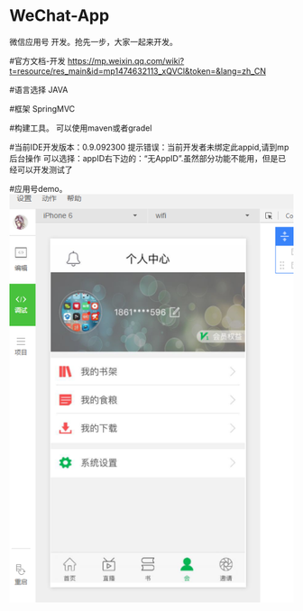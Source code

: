 # WeChat-App
微信应用号 开发。抢先一步，大家一起来开发。

#官方文档-开发
https://mp.weixin.qq.com/wiki?t=resource/res_main&id=mp1474632113_xQVCl&token=&lang=zh_CN

#语言选择
JAVA

#框架
SpringMVC

#构建工具。
可以使用maven或者gradel

#当前IDE开发版本：0.9.092300
提示错误：当前开发者未绑定此appid,请到mp后台操作
可以选择：appID右下边的：“无AppID”.虽然部分功能不能用，但是已经可以开发测试了

#应用号demo。
 ![image](https://github.com/TheSummerRain/WeChat-App/blob/master/%E5%B0%8F%E7%A8%8B%E5%BA%8F%E5%BC%80%E6%90%9E.png)

